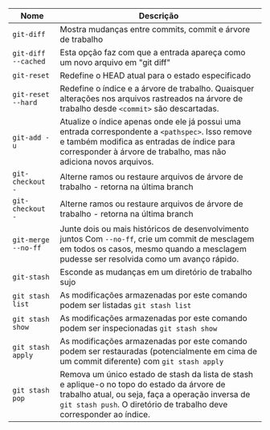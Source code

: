 
| Nome | Descrição |
| ------ | ------ |
| `git-diff` | Mostra mudanças entre commits, commit e árvore de trabalho |
| `git-diff --cached` | Esta opção faz com que a entrada apareça como um novo arquivo em "git diff" |
| `git-reset` | Redefine o HEAD atual para o estado especificado |
| `git-reset --hard` | Redefine o índice e a árvore de trabalho. Quaisquer alterações nos arquivos rastreados na árvore de trabalho desde `<commit>` são descartadas. |
| `git-add -u` | Atualize o índice apenas onde ele já possui uma entrada correspondente a `<pathspec>`. Isso remove e também modifica as entradas de índice para corresponder à árvore de trabalho, mas não adiciona novos arquivos. |
| `git-checkout -` | Alterne ramos ou restaure arquivos de árvore de trabalho - retorna na última branch |
| `git-checkout -` | Alterne ramos ou restaure arquivos de árvore de trabalho - retorna na última branch |
| `git-merge --no-ff` | Junte dois ou mais históricos de desenvolvimento juntos Com `--no-ff`, crie um commit de mesclagem em todos os casos, mesmo quando a mesclagem pudesse ser resolvida como um avanço rápido. |
| `git-stash` | Esconde as mudanças em um diretório de trabalho sujo |
| `git stash list` | As modificações armazenadas por este comando podem ser listadas `git stash list` |
| `git stash show` | As modificações armazenadas por este comando podem ser inspecionadas `git stash show` |
| `git stash apply ` | As modificações armazenadas por este comando podem ser restauradas (potencialmente em cima de um commit diferente) com `git stash apply` |
| `git stash pop ` | Remova um único estado de stash da lista de stash e aplique-o no topo do estado da árvore de trabalho atual, ou seja, faça a operação inversa de `git stash push`. O diretório de trabalho deve corresponder ao índice. |